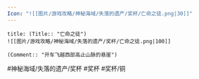 ```yaml
---
Icon: "![[图片/游戏攻略/神秘海域/失落的遗产/奖杯/亡命之徒.png|30]]"
---
```

```ad-common-bronze-trophy
title: (Title:: "亡命之徒")
![[图片/游戏攻略/神秘海域/失落的遗产/奖杯/亡命之徒.png|100]]

(Comment:: "开车飞越西部高止山脉的悬崖")
```

#神秘海域/失落的遗产/奖杯 #奖杯 #奖杯/铜
